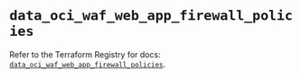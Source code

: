 # `data_oci_waf_web_app_firewall_policies`

Refer to the Terraform Registry for docs: [`data_oci_waf_web_app_firewall_policies`](https://registry.terraform.io/providers/oracle/oci/6.18.0/docs/data-sources/waf_web_app_firewall_policies).

